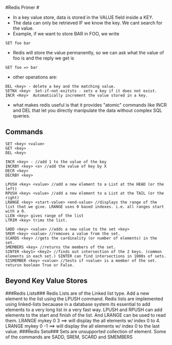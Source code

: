 #Redis Primer #

* In a key value store, data is stored in the VALUE field inside a KEY.
* The data can only be retrieved IF we know the key. We cant search for the value. 
* Example, if we want to store BAR in FOO, we write
~~~
SET foo bar
~~~
* Redis will store the value permanently, so we can ask what the value of foo is and the reply we get is 
~~~
GET foo => bar
~~~
* other operations are: 
~~~
DEL <key> - delete a key and the matching value. 
SETNX <key>  Set-if-not-exitsts - sets a key if it does not exist. 
INCR <Key>  Automatically increment the value stored in a key. 
~~~

* what makes redis useful is that it provides "atomic" commands like INCR and DEL that let you directly manipulate the data without complex SQL queries. 

## Commands ##
~~~
SET <key> <value>
GET <key>
DEL <key> 

INCR <key> - //add 1 to the value of the key
INCRBY <key> <x> //add the value of key by X
DECR <key>
DECRBY <key>

LPUSH <key> <value> //add a new element to a List at the HEAD (or the left)
RPUSH <key> <value> //add a new element to a List at the TAIL (or the right)
LRANGE <key> <start-value> <end-value> //displays the range of the list that we give. LRANGE uses 0 based indexes. i.e. all ranges start with a 0. 
LLEN <key> gives range of the list
LTRIM <key> trims the list. 

SADD <key> <value> //adds a new value to the set <key> 
SREM <key> <value> //removes a value from the set. 
SCARDS <key> //gets the cardinality (or number of elements) in the set. 
SMEMBERS <key> //returns the members of the set. 
SINTER <key1> <key2> //finds out intersection of the 2 keys. (common elements in each set.) SINTER can find intersections in 1000s of sets. 
SISMEMBER <key> <value> //tests if <value> is a member of the set. retursn boolean True or False. 
~~~


## Beyond Key Value Stores ##
###Redis Lists###
Redis Lists are of the Linked list type. Add a  new element to the list using the LPUSH command. 
Redis lists are implemented using linked-lists becauase in a database system its essential to add elements to a very long list in a very fast way. LPUSH and RPUSH can add elements to the start and finish of the list. And LRANGE can be used to read them. 
LRANGE mykey 0 3 ==> will display the all elements w/ index 0 to 4. 
LRANGE mykey 0 -1 ==> will display the all elements w/ index 0 to the last value. 
###Redis Sets###
Sets are unsupported collection of element. Some of the commands are SADD, SREM, SCARD and SMEMBERS